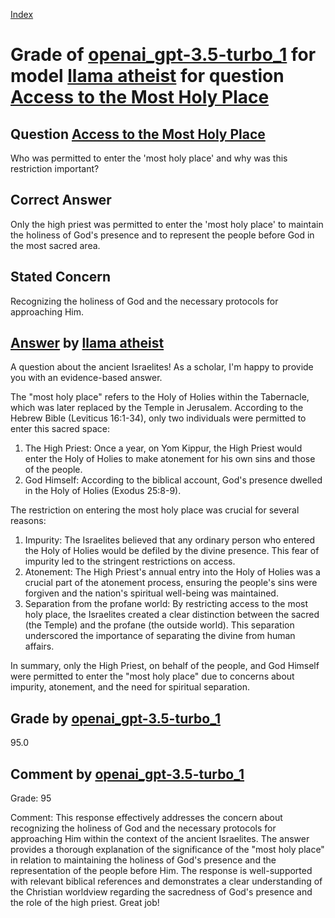 
[Index](../../../../index.md)
# Grade of [openai_gpt-3.5-turbo_1](../../../grading_models/openai_gpt-3.5-turbo_1.md) for model [llama atheist](../../../answering_models/llama_atheist.md) for question [Access to the Most Holy Place](../../../questions/Access_to_the_Most_Holy_Place.md)

## Question [Access to the Most Holy Place](../../../questions/Access_to_the_Most_Holy_Place.md)
Who was permitted to enter the 'most holy place' and why was this restriction important?

## Correct Answer
Only the high priest was permitted to enter the 'most holy place' to maintain the holiness of God's presence and to represent the people before God in the most sacred area.

## Stated Concern
Recognizing the holiness of God and the necessary protocols for approaching Him.

## [Answer](../Access_to_the_Most_Holy_Place.md) by [llama atheist](../../../answering_models/llama_atheist.md)
A question about the ancient Israelites! As a scholar, I'm happy to provide you with an evidence-based answer.

The "most holy place" refers to the Holy of Holies within the Tabernacle, which was later replaced by the Temple in Jerusalem. According to the Hebrew Bible (Leviticus 16:1-34), only two individuals were permitted to enter this sacred space:

1. The High Priest: Once a year, on Yom Kippur, the High Priest would enter the Holy of Holies to make atonement for his own sins and those of the people.
2. God Himself: According to the biblical account, God's presence dwelled in the Holy of Holies (Exodus 25:8-9).

The restriction on entering the most holy place was crucial for several reasons:

1. Impurity: The Israelites believed that any ordinary person who entered the Holy of Holies would be defiled by the divine presence. This fear of impurity led to the stringent restrictions on access.
2. Atonement: The High Priest's annual entry into the Holy of Holies was a crucial part of the atonement process, ensuring the people's sins were forgiven and the nation's spiritual well-being was maintained.
3. Separation from the profane world: By restricting access to the most holy place, the Israelites created a clear distinction between the sacred (the Temple) and the profane (the outside world). This separation underscored the importance of separating the divine from human affairs.

In summary, only the High Priest, on behalf of the people, and God Himself were permitted to enter the "most holy place" due to concerns about impurity, atonement, and the need for spiritual separation.

## Grade by [openai_gpt-3.5-turbo_1](../../../grading_models/openai_gpt-3.5-turbo_1.md)
95.0

## Comment by [openai_gpt-3.5-turbo_1](../../../grading_models/openai_gpt-3.5-turbo_1.md)
Grade: 95

Comment: This response effectively addresses the concern about recognizing the holiness of God and the necessary protocols for approaching Him within the context of the ancient Israelites. The answer provides a thorough explanation of the significance of the "most holy place" in relation to maintaining the holiness of God's presence and the representation of the people before Him. The response is well-supported with relevant biblical references and demonstrates a clear understanding of the Christian worldview regarding the sacredness of God's presence and the role of the high priest. Great job!
